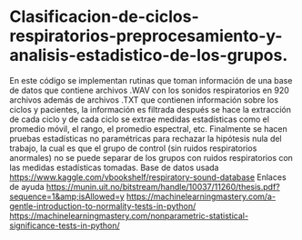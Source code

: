 # Clasificacion-de-ciclos-respiratorios-preprocesamiento-y-analisis-estadistico-de-los-grupos.
En este código se implementan rutinas que toman información de una base de datos que contiene archivos .WAV con los sonidos respiratorios en 920 archivos además de archivos .TXT que contienen información sobre los ciclos y pacientes, la información es filtrada después se hace la extracción de cada ciclo y de cada ciclo se extrae medidas estadísticas como el promedio móvil, el rango, el promedio espectral, etc. Finalmente se hacen pruebas estadísticas no paramétricas para rechazar la hipótesis nula del trabajo, la cual es que el grupo de control (sin ruidos respiratorios anormales) no se puede separar de los grupos con ruidos respiratorios con las medidas estadísticas tomadas. Base de datos usada https://www.kaggle.com/vbookshelf/respiratory-sound-database Enlaces de ayuda https://munin.uit.no/bitstream/handle/10037/11260/thesis.pdf?sequence=1&amp;isAllowed=y https://machinelearningmastery.com/a-gentle-introduction-to-normality-tests-in-python/ https://machinelearningmastery.com/nonparametric-statistical-significance-tests-in-python/
